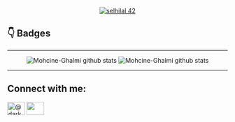 <p align="center">
<a href=""><img src="https://badge.mediaplus.ma/binary/selhilal" alt="selhilal 42" align="center" style="left: 50%"/></a>
 </p>

## 👇 Badges

---

<p align="center">
 <img src="https://github-readme-stats.vercel.app/api?username=Sihamhilali&hide_border=true&show_icons=true&title_color=ffffff&text_color=c9cacc&icon_color=2bbc8a&bg_color=1d1f21" alt="Mohcine-Ghalmi github stats">
  
<img src="https://github-readme-stats.vercel.app/api/top-langs/?username=Sihamhilali&layout=compact&hide_border=true&title_color=ffffff&text_color=c9cacc&icon_color=2bbc8a&bg_color=1d1f21" alt="Mohcine-Ghalmi github stats">
</p>

---

<h2 align="left">Connect with me:</h2>
<p align="left">
<a href="https://twitter.com/Hilali5Siham" target="blank"><img align="center" src="https://raw.githubusercontent.com/rahuldkjain/github-profile-readme-generator/master/src/images/icons/Social/twitter.svg" alt="@darknig42667951" height="30" width="40" /></a>
<a href="https://www.linkedin.com/in/siham-elhilali-113056215/" target="blank"><img align="center" src="https://raw.githubusercontent.com/rahuldkjain/github-profile-readme-generator/master/src/images/icons/Social/linked-in-alt.svg" height="30" width="40" /></a>
</p>
